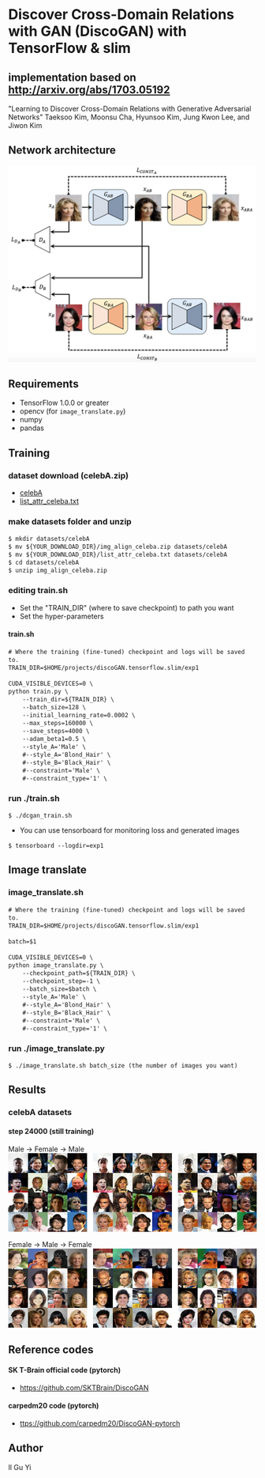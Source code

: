 # Discover Cross-Domain Relations with GAN (DiscoGAN) with TensorFlow & slim
##  implementation based on http://arxiv.org/abs/1703.05192

  "Learning to Discover Cross-Domain Relations
    with Generative Adversarial Networks"
  Taeksoo Kim, Moonsu Cha, Hyunsoo Kim, Jung Kwon Lee, and Jiwon Kim

## Network architecture
![model](assets/DiscoGANs.png)


## Requirements
* TensorFlow 1.0.0 or greater
* opencv (for `image_translate.py`)
* numpy
* pandas

## Training
### dataset download (celebA.zip)
* [celebA](https://www.dropbox.com/s/1s754dts6wvwe8r/img_align_celeba.zip?dl=1)
* [list_attr_celeba.txt](https://www.dropbox.com/s/3ahr57qurzdwv3v/list_attr_celeba.txt?dl=1)

### make datasets folder and unzip
```shell
$ mkdir datasets/celebA
$ mv ${YOUR_DOWNLOAD_DIR}/img_align_celeba.zip datasets/celebA
$ mv ${YOUR_DOWNLOAD_DIR}/list_attr_celeba.txt datasets/celebA
$ cd datasets/celebA
$ unzip img_align_celeba.zip
```

### editing train.sh
* Set the "TRAIN_DIR" (where to save checkpoint) to path you want
* Set the hyper-parameters

#### train.sh
```shell
# Where the training (fine-tuned) checkpoint and logs will be saved to.
TRAIN_DIR=$HOME/projects/discoGAN.tensorflow.slim/exp1

CUDA_VISIBLE_DEVICES=0 \
python train.py \
    --train_dir=${TRAIN_DIR} \
    --batch_size=128 \
    --initial_learning_rate=0.0002 \
    --max_steps=160000 \
    --save_steps=4000 \
    --adam_beta1=0.5 \
    --style_A='Male' \
    #--style_A='Blond_Hair' \
    #--style_B='Black_Hair' \
    #--constraint='Male' \
    #--constraint_type='1' \
```

### run ./train.sh
```shell
$ ./dcgan_train.sh
```
* You can use tensorboard for monitoring loss and generated images
```shell
$ tensorboard --logdir=exp1
```

## Image translate
### image_translate.sh
```shell
# Where the training (fine-tuned) checkpoint and logs will be saved to.
TRAIN_DIR=$HOME/projects/discoGAN.tensorflow.slim/exp1

batch=$1

CUDA_VISIBLE_DEVICES=0 \
python image_translate.py \
    --checkpoint_path=${TRAIN_DIR} \
    --checkpoint_step=-1 \
    --batch_size=$batch \
    --style_A='Male' \
    #--style_A='Blond_Hair' \
    #--style_B='Black_Hair' \
    #--constraint='Male' \
    #--constraint_type='1' \
```

### run ./image_translate.py
```shell
$ ./image_translate.sh batch_size (the number of images you want)
```

## Results
### celebA datasets
#### step 24000 (still training)
Male -> Female -> Male
![assets](assets/styleA_Male_styleB_None_domain_A2B_024000.jpg)
    
Female -> Male -> Female
![assets](assets/styleA_Male_styleB_None_domain_B2A_024000.jpg)


## Reference codes
#### SK T-Brain official code (pytorch)
* <https://github.com/SKTBrain/DiscoGAN>
#### carpedm20 code (pytorch)
* <ttps://github.com/carpedm20/DiscoGAN-pytorch>

## Author
  Il Gu Yi
